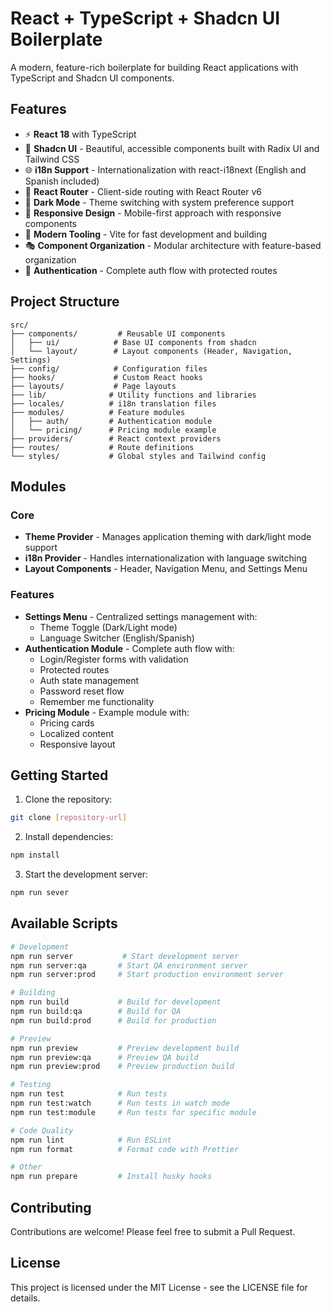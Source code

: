 # React + TypeScript + Shadcn UI Boilerplate

A modern, feature-rich boilerplate for building React applications with TypeScript and Shadcn UI components.

## Features

- ⚡️ **React 18** with TypeScript
- 🎨 **Shadcn UI** - Beautiful, accessible components built with Radix UI and Tailwind CSS
- 🌐 **i18n Support** - Internationalization with react-i18next (English and Spanish included)
- 🎯 **React Router** - Client-side routing with React Router v6
- 🌙 **Dark Mode** - Theme switching with system preference support
- 📱 **Responsive Design** - Mobile-first approach with responsive components
- 🔧 **Modern Tooling** - Vite for fast development and building
- 🎭 **Component Organization** - Modular architecture with feature-based organization
- 🔐 **Authentication** - Complete auth flow with protected routes

## Project Structure

```
src/
├── components/         # Reusable UI components
│   ├── ui/            # Base UI components from shadcn
│   └── layout/        # Layout components (Header, Navigation, Settings)
├── config/            # Configuration files
├── hooks/             # Custom React hooks
├── layouts/           # Page layouts
├── lib/              # Utility functions and libraries
├── locales/          # i18n translation files
├── modules/          # Feature modules
│   ├── auth/         # Authentication module
│   └── pricing/      # Pricing module example
├── providers/        # React context providers
├── routes/           # Route definitions
└── styles/           # Global styles and Tailwind config
```

## Modules

### Core

- **Theme Provider** - Manages application theming with dark/light mode support
- **i18n Provider** - Handles internationalization with language switching
- **Layout Components** - Header, Navigation Menu, and Settings Menu

### Features

- **Settings Menu** - Centralized settings management with:
  - Theme Toggle (Dark/Light mode)
  - Language Switcher (English/Spanish)
- **Authentication Module** - Complete auth flow with:
  - Login/Register forms with validation
  - Protected routes
  - Auth state management
  - Password reset flow
  - Remember me functionality
- **Pricing Module** - Example module with:
  - Pricing cards
  - Localized content
  - Responsive layout

## Getting Started

1. Clone the repository:

```bash
git clone [repository-url]
```

2. Install dependencies:

```bash
npm install
```

3. Start the development server:

```bash
npm run sever
```

## Available Scripts

```bash
# Development
npm run server           # Start development server
npm run server:qa       # Start QA environment server
npm run server:prod     # Start production environment server

# Building
npm run build           # Build for development
npm run build:qa        # Build for QA
npm run build:prod      # Build for production

# Preview
npm run preview         # Preview development build
npm run preview:qa      # Preview QA build
npm run preview:prod    # Preview production build

# Testing
npm run test            # Run tests
npm run test:watch      # Run tests in watch mode
npm run test:module     # Run tests for specific module

# Code Quality
npm run lint            # Run ESLint
npm run format          # Format code with Prettier

# Other
npm run prepare         # Install husky hooks
```

## Contributing

Contributions are welcome! Please feel free to submit a Pull Request.

## License

This project is licensed under the MIT License - see the LICENSE file for details.
